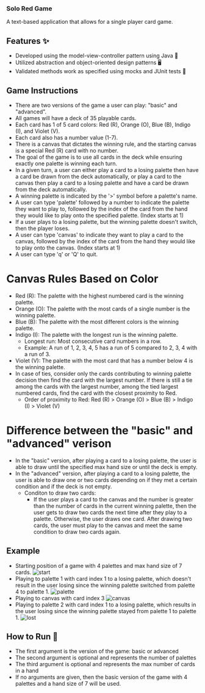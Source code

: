 ### Solo Red Game
A text-based application that allows for a single player card game.

## Features ✨
- Developed using the model-view-controller pattern using Java 📱
- Utilized abstraction and object-oriented design patterns 🖥️
- Validated methods work as specified using mocks and JUnit tests 🧪

## Game Instructions
- There are two versions of the game a user can play: "basic" and "advanced".
- All games will have a deck of 35 playable cards.
- Each card has 1 of 5 card colors: Red (R), Orange (O), Blue (B), Indigo (I), and Violet (V).
- Each card also has a number value (1-7).
- There is a canvas that dictates the winning rule, and the starting canvas is a 
  special Red (R) card with no number.
- The goal of the game is to use all cards in the deck while ensuring exactly one palette is winning each turn.
- In a given turn, a user can either play a card to a losing palette then have a card be drawn from the deck
  automatically, or play a card to the canvas then play a card to a losing palette and have a card
  be drawn from the deck automatically.
- A winning palette is indicated by the '>' symbol before a palette's name.
- A user can type 'palette' followed by a number to indicate the palette they want to 
  play to, followed by the index of the card from the hand they would like to play onto
  the specified palette. (Index starts at 1)
- If a user plays to a losing palette, but the winning palette doesn't switch, then the player loses.
- A user can type 'canvas' to indicate they want to play a card to the canvas, followed by the index of the card
  from the hand they would like to play onto the canvas. (Index starts at 1)
- A user can type 'q' or 'Q' to quit.

# Canvas Rules Based on Color
- Red (R): The palette with the highest numbered card is the winning palette.
- Orange (O): The palette with the most cards of a single number is the winning palette.
- Blue (B): The palette with the most different colors is the winning palette.
- Indigo (I): The palette with the longest run is the winning palette.
  - Longest run: Most consecutive card numbers in a row.
  - Example: A run of 1, 2, 3, 4, 5 has a run of 5 compared to 2, 3, 4 with a run of 3. 
- Violet (V): The palette with the most card that has a number below 4 is the winning palette.
- In case of ties, consider only the cards contributing to winning palette decision then find the card
  with the largest number. If there is still a tie among the cards with the largest number,
  among the tied largest numbered cards, find the card with the closest proximity to Red.
  - Order of proximity to Red: Red (R) > Orange (O) > Blue (B) > Indigo (I) > Violet (V) 

# Difference between the "basic" and "advanced" verison
- In the "basic" version, after playing a card to a losing palette, the user is able to draw
  until the specified max hand size or until the deck is empty.
- In the "advanced" version, after playing a card to a losing palette, the user is able to draw
  one or two cards depending on if they met a certain condition and if the deck is not empty.
  - Conditon to draw two cards: 
    - If the user plays a card to the canvas and the number is greater than the number of cards
    in the current winning palette, then the user gets to draw two cards the next time after they
    play to a palette. Otherwise, the user draws one card. After drawing two cards, the user must
    play to the canvas and meet the same condition to draw two cards again.

## Example
- Starting position of a game with 4 palettes and max hand size of 7 cards.
![start](start.png)
- Playing to palette 1 with card index 1 to a losing palette, which doesn't result in the user losing
  since the winning palette switched from palette 4 to palette 1.
![palette](palette.png)
- Playing to canvas with card index 3
![canvas](canvas.png)
- Playing to palette 2 with card index 1 to a losing palette, which results in the user losing since
  the winning palette stayed from palette 1 to palette 1.
![lost](lost.png)

## How to Run 🚀
- The first argument is the version of the game: basic or advanced
- The second argument is optional and represents the number of palettes
- The third argument is optional and represents the max number of cards in a hand
- If no arguments are given, then the basic version of the game with 4 palettes 
  and a hand size of 7 will be used.